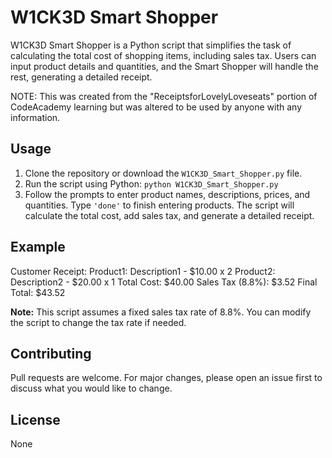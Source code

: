# W1CK3D Smart Shopper

W1CK3D Smart Shopper is a Python script that simplifies the task of calculating the total cost of shopping items, including sales tax. Users can input product details and quantities, and the Smart Shopper will handle the rest, generating a detailed receipt.

NOTE: This was created from the "ReceiptsforLovelyLoveseats" portion of CodeAcademy learning but was altered to be used by anyone with any information.

## Usage

1. Clone the repository or download the `W1CK3D_Smart_Shopper.py` file.
2. Run the script using Python:
   `python W1CK3D_Smart_Shopper.py`
3. Follow the prompts to enter product names, descriptions, prices, and quantities. Type `'done'` to finish entering products. The script will calculate the total cost, add sales tax, and generate a detailed receipt.

## Example

Customer Receipt:
Product1: Description1 - $10.00 x 2
Product2: Description2 - $20.00 x 1
Total Cost: $40.00
Sales Tax (8.8%): $3.52
Final Total: $43.52

**Note:** This script assumes a fixed sales tax rate of 8.8%. You can modify the script to change the tax rate if needed.

## Contributing

Pull requests are welcome. For major changes, please open an issue first to discuss what you would like to change.

## License

None
